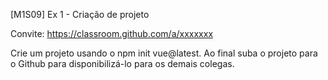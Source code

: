 [M1S09] Ex 1 - Criação de projeto

Convite: https://classroom.github.com/a/xxxxxxx

Crie um projeto usando o npm init vue@latest. Ao final suba o projeto para o Github para disponibilizá-lo para os demais colegas.
